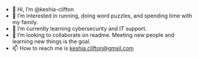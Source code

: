 - 👋 Hi, I’m @keshia-clifton
- 👀 I’m interested in running, doing word puzzles, and spending time with my family.
- 🌱 I’m currently learning cybersecurity and IT support. 
- 💞️ I’m looking to collaborate on readme. Meeting new people and learning new things is the goal. 
- 📫 How to reach me is keshia.clifton@gmsil.com 

<!---
keshia-clifton/keshia-clifton is a ✨ special ✨ repository because its `README.md` (this file) appears on your GitHub profile.
You can click the Preview link to take a look at your changes.
--->
